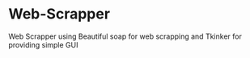 # Web-Scrapper

Web Scrapper using Beautiful soap for web scrapping and Tkinker for providing simple GUI